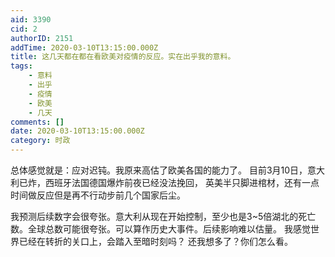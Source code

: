 ```yaml
---
aid: 3390
cid: 2
authorID: 2151
addTime: 2020-03-10T13:15:00.000Z
title: 这几天都在都在看欧美对疫情的反应。实在出乎我的意料。
tags:
    - 意料
    - 出乎
    - 疫情
    - 欧美
    - 几天
comments: []
date: 2020-03-10T13:15:00.000Z
category: 时政
---
```


总体感觉就是：应对迟钝。我原来高估了欧美各国的能力了。 目前3月10日，意大利已炸，西班牙法国德国爆炸前夜已经没法挽回， 英美半只脚进棺材，还有一点时间做反应但是再不行动步前几个国家后尘。

我预测后续数字会很夸张。意大利从现在开始控制，至少也是3~5倍湖北的死亡数。全球总数可能很夸张。可以算作历史大事件。后续影响难以估量。 我感觉世界已经在转折的关口上，会踏入至暗时刻吗？ 还我想多了？你们怎么看。
